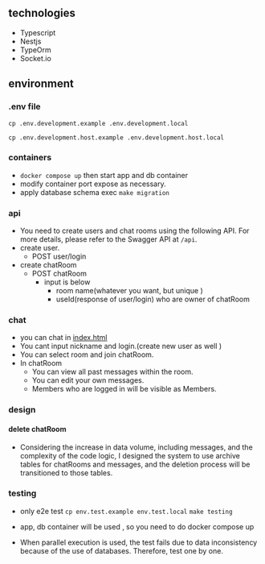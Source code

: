 ## technologies

- Typescript
- Nestjs
- TypeOrm
- Socket.io

## environment

### .env file

`cp .env.development.example .env.development.local`

`cp .env.development.host.example .env.development.host.local`

### containers

- `docker compose up` then start app and db container
- modify container port expose as necessary.
- apply database schema exec `make migration`

### api

- You need to create users and chat rooms using the following API. For more details, please refer to the Swagger API at `/api`.
- create user.
  - POST user/login
- create chatRoom
  - POST chatRoom
    - input is below
      - room name(whatever you want, but unique )
      - useId(response of user/login) who are owner of chatRoom

### chat

- you can chat in [index.html](index.html)
- You cant input nickname and login.(create new user as well )
- You can select room and join chatRoom.
- In chatRoom
  - You can view all past messages within the room.
  - You can edit your own messages.
  - Members who are logged in will be visible as Members.

### design

#### delete chatRoom

- Considering the increase in data volume, including messages, and the complexity of the code logic, I designed the system to use archive tables for chatRooms and messages, and the deletion process will be transitioned to those tables.

### testing

- only e2e test
  `cp env.test.example env.test.local`
  `make testing`
- app, db container will be used , so you need to do docker compose up

- When parallel execution is used, the test fails due to data inconsistency because of the use of databases. Therefore, test one by one.
